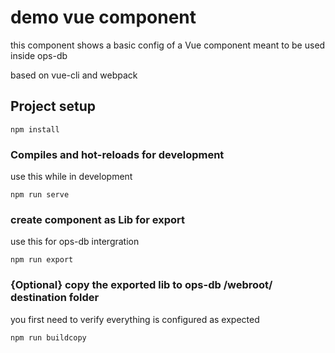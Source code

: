 # demo vue component
this component shows a basic config of a Vue component meant to be used inside ops-db

based on vue-cli and webpack

## Project setup
```
npm install
```

### Compiles and hot-reloads for development
use this while in development
```
npm run serve
```

### create component as Lib for export
use this for ops-db intergration
```
npm run export
```

### {Optional} copy the exported lib to ops-db /webroot/ destination folder
you first need to verify everything is configured as expected
```
npm run buildcopy
```


